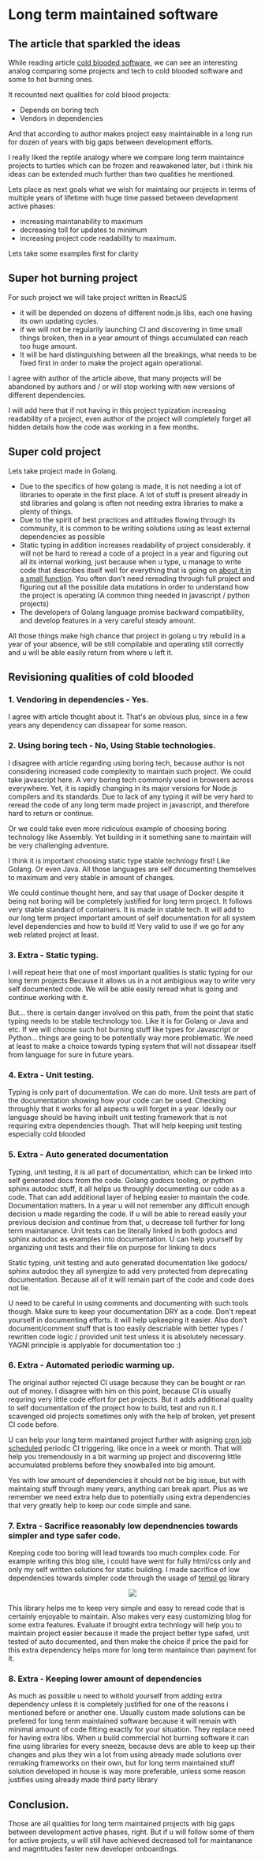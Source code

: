 # Long term maintained software

## The article that sparkled the ideas

While reading article [cold blooded software](<https://dubroy.com/blog/cold-blooded-software/>), we can see an interesting analog comparing some projects and tech to cold blooded software and some to hot burning ones.

It recounted next qualities for cold blood projects:
- Depends on boring tech
- Vendors in dependencies

And that according to author makes project easy maintainable in a long run for dozen of years with big gaps between development efforts.

I really liked the reptile analogy where we compare long term maintaince projects to turtles which can be frozen and reawakened later, but i think his ideas can be extended much further than two qualities he mentioned.

Lets place as next goals what we wish for maintaing our projects in terms of multiple years of lifetime with huge time passed between development active phases:
- increasing maintanability to maximum
- decreasing toll for updates to minimum
- increasing project code readability to maximum.

Lets take some examples first for clarity

## Super hot burning project

For such project we will take project written in ReactJS

- it will be depended on dozens of different node.js libs, each one having its own updating cycles.
- if we will not be regularily launching CI and discovering in time small things broken, then in a year amount of things accumulated can reach too huge amount.
- It will be hard distinguishing between all the breakings, what needs to be fixed first in order to make the project again operational.

I agree with author of the article above, that many projects will be abandoned by authors and / or will stop working with new versions of different dependencies.

I will add here that if not having in this project typization increasing readability of a project, even author of the project will completely forget all hidden details how the code was working in a few months.

## Super cold project

Lets take project made in Golang.
- Due to the specifics of how golang is made, it is not needing a lot of libraries to operate in the first place. A lot of stuff is present already in std libraries and golang is often not needing extra libraries to make a plenty of things.
- Due to the spirit of best practices and attitudes flowing through its community, it is common to be writing solutions using as least external dependencies as possible
- Static typing in addition increases readability of project considerably. it will not be hard to reread a code of a project in a year and figuring out all its internal working, just because when u type, u manage to write code that describes itself well for everything that is going on [about it in a small function](https://mvysny.github.io/code-locality-and-ability-to-navigate/). You often don't need rereading through full project and figuring out all the possible data mutations in order to understand how the project is operating (A common thing needed in javascript / python projects)
- The developers of Golang language promise backward compatibility, and develop features in a very careful steady amount.

All those things make high chance that project in golang u try rebuild in a year of your absence, will be still compilable and operating still correctly and u will be able easily return from where u left it.

## Revisioning qualities of cold blooded

### 1. Vendoring in dependencies - Yes.

I agree with article thought about it. That's an obvious plus, since in a few years any dependency can dissapear for some reason.

### 2. Using boring tech - No, Using Stable technologies.

I disagree with article regarding using boring tech, because author is not considering increased code complexity to maintain such project.
We could take javascript here. A very boring tech commonly used in browsers across everywhere.
Yet, it is rapidly changing in its major versions for Node.js compilers and its standards.
Due to lack of any typing it will be very hard to reread the code of any long term made project in javascript, and therefore hard to return or continue.

Or we could take even more ridiculous example of choosing boring technology like Assembly. Yet building in it something sane to maintain will be very challenging adventure.

I think it is important choosing static type stable technlogy first! Like Golang. Or even Java.
All those languages are self documenting themselves to maximum and very stable in amount of changes.

We could continue thought here, and say that usage of Docker despite it being not boring will be completely justified for long term project.
It follows very stable standard of containers. It is made in stable tech.
It will add to our long term project important amount of self documentation for all system level dependencies and how to build it!
Very valid to use if we go for any web related project at least.

### 3. Extra - Static typing.

I will repeat here that one of most important qualities is static typing for our long term projects
Because it allows us in a not ambigious way to write very self documented code.
We will be able easily reread what is going and continue working with it.

But... there is certain danger involved on this path, from the point that static typing needs to be stable technology too.
Like it is for Golang or Java and etc.
If we will choose such hot burning stuff like types for Javascript or Python... things are going to be potentially way more problematic.
We need at least to make a choice towards typing system that will not dissapear itself from language for sure in future years.

### 4. Extra - Unit testing.

Typing is only part of documentation. We can do more.
Unit tests are part of the documentation showing how your code can be used.
Checking throughly that it works for all aspects u will forget in a year.
Ideally our language should be having inbuilt unit testing framework that is not requiring extra dependencies though.
That will help keeping unit testing especially cold blooded

### 5. Extra - Auto generated documentation

Typing, unit testing, it is all part of documentation, which can be linked into self generated docs from the code.
Golang godocs tooling, or python sphinx autodoc stuff, it all helps us throughly documenting our code as a code.
That can add additional layer of helping easier to maintain the code.
Documentation matters. In a year u will not remember any difficult enough decision u made regarding the code.
if u will be able to reread easily your previous decision and continue from that, u decrease toll further for long term maintanance.
Unit tests can be literally linked in both godocs and sphinx autodoc as examples into documentation.
U can help yourself by organizing unit tests and their file on purpose for linking to docs

Static typing, unit testing and auto generated documentation like godocs/ sphinx autodoc they all synergize to add very protected from deprecating documentation.
Because all of it will remain part of the code and code does not lie.

U need to be careful in using comments and documenting with such tools though. Make sure to keep your documentation DRY as a code.
Don't repeat yourself in documenting efforts. it will help upkeeping it easier.
Also don't document/comment stuff that is too easily descriable with better types / rewritten code logic / provided unit test unless it is absolutely necessary.
YAGNI principle is applyable for documentation too :)

### 6. Extra - Automated periodic warming up.

The original author rejected CI usage because they can be bought or ran out of money.
I disagree with him on this point, because CI is usually requring very little code effort for pet projects.
But it adds additional quality to self documentation of the project how to build, test and run it.
I scavenged old projects sometimes only with the help of broken, yet present CI code before.

U can help your long term maintaned project further with asigning [cron job scheduled](https://docs.github.com/en/actions/using-workflows/events-that-trigger-workflows#schedule) periodic CI triggering, like once in a week or month.
That will help you tremendously in a bit warming up project and discovering little accumulated problems before they snowballed into big amount.

Yes with low amount of dependencies it should not be big issue, but with maintaing stuff through many years, anything can break apart.
Plus as we remember we need extra help due to potentially using extra dependencies that very greatly help to keep our code simple and sane.

### 7. Extra - Sacrifice reasonably low dependnencies towards simpler and type safer code.

Keeping code too boring will lead towards too much complex code. For example writing this blog site, i could have went for fully html/css only
and only my self written solutions for static building.
I made sacrifice of low dependencies towards simpler code through the usage of [templ go](https://github.com/a-h/templ) library

<p align="center">
  <img src="{{.StaticRoot}}cold_blood/templ_go_demo.gif"/>
</p>

This library helps me to keep very simple and easy to reread code that is certainly enjoyable to maintain. Also makes very easy customizing blog for some extra features.
Evaluate if brought extra technlogy will help you to maintain project easier because it made the project better type safed, unit tested of auto documented, and then make the choice if price the paid for this extra dependency helps more for long term mantaince than payment for it.

### 8. Extra - Keeping lower amount of dependencies

As much as possible u need to withold yourself from adding extra dependency
unless it is completely justified for one of the reasons i mentioned before or another one.
Usually custom made solutions can be prefered for long term maintained software because it will remain with minimal amount of code fitting exactly for your situation. They replace need for having extra libs.
When u build commercial hot burning software it can fine using libraries for every sneeze, because devs are able to keep up their changes and plus they win a lot from using already made solutions over remaking frameworks on their own, but for long term maintained stuff solution developed in house is way more preferable, unless some reason justifies using already made third party library

## Conclusion.

Those are all qualities for long term maintained projects with big gaps between development active phases, right.
But if u will follow some of them for active projects, u will still have achieved decreased toll for maintanance and magntitudes faster new developer onboardings.
